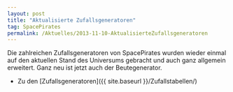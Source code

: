 ```yaml
---
layout: post
title: "Aktualisierte Zufallsgeneratoren"
tag: SpacePirates
permalink: /Aktuelles/2013-11-10-AktualisierteZufallsgeneratoren
---
```


Die zahlreichen Zufallsgeneratoren von SpacePirates wurden wieder einmal auf den aktuellen Stand des Universums gebracht und auch ganz allgemein erweitert. Ganz neu ist jetzt auch der Beutegenerator.

- Zu den [Zufallsgeneratoren]({{ site.baseurl }}/Zufallstabellen/)
